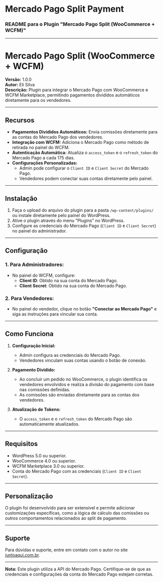# Mercado Pago Split Payment

### README para o Plugin "Mercado Pago Split (WooCommerce + WCFM)"

---

# Mercado Pago Split (WooCommerce + WCFM)

**Versão:** 1.0.0  
**Autor:** Eli Silva  
**Descrição:** Plugin para integrar o Mercado Pago com WooCommerce e WCFM Marketplace, permitindo pagamentos divididos automáticos diretamente para os vendedores.

---

## **Recursos**

- **Pagamentos Divididos Automáticos:** Envia comissões diretamente para as contas do Mercado Pago dos vendedores.  
- **Integração com WCFM:** Adiciona o Mercado Pago como método de retirada no painel do WCFM.  
- **Autenticação Automática:** Atualiza o `access_token` e o `refresh_token` do Mercado Pago a cada 175 dias.  
- **Configurações Personalizadas:** 
  - Admin pode configurar o `Client ID` e `Client Secret` do Mercado Pago.
  - Vendedores podem conectar suas contas diretamente pelo painel.

---

## **Instalação**

1. Faça o upload do arquivo do plugin para a pasta `/wp-content/plugins/` ou instale diretamente pelo painel do WordPress.
2. Ative o plugin através do menu "Plugins" no WordPress.
3. Configure as credenciais do Mercado Pago (`Client ID` e `Client Secret`) no painel do administrador.

---

## **Configuração**

### **1. Para Administradores:**
- No painel do WCFM, configure:
  - **Client ID**: Obtido na sua conta do Mercado Pago.
  - **Client Secret**: Obtido na sua conta do Mercado Pago.

### **2. Para Vendedores:**
- No painel do vendedor, clique no botão **"Conectar ao Mercado Pago"** e siga as instruções para vincular sua conta.

---

## **Como Funciona**

1. **Configuração Inicial:**
   - Admin configura as credenciais do Mercado Pago.
   - Vendedores vinculam suas contas usando o botão de conexão.

2. **Pagamento Dividido:**
   - Ao concluir um pedido no WooCommerce, o plugin identifica os vendedores envolvidos e realiza a divisão do pagamento com base nas comissões definidas.
   - As comissões são enviadas diretamente para as contas dos vendedores.

3. **Atualização de Tokens:**
   - O `access_token` e o `refresh_token` do Mercado Pago são automaticamente atualizados.

---

## **Requisitos**

- WordPress 5.0 ou superior.  
- WooCommerce 4.0 ou superior.  
- WCFM Marketplace 3.0 ou superior.  
- Conta do Mercado Pago com as credenciais (`Client ID` e `Client Secret`).

---

## **Personalização**

O plugin foi desenvolvido para ser extensível e permite adicionar customizações específicas, como a lógica de cálculo das comissões ou outros comportamentos relacionados ao split de pagamento.

---

## **Suporte**

Para dúvidas e suporte, entre em contato com o autor no site [juntoaqui.com.br](https://juntoaqui.com.br).

---

**Nota:** Este plugin utiliza a API do Mercado Pago. Certifique-se de que as credenciais e configurações da conta do Mercado Pago estejam corretas. 

